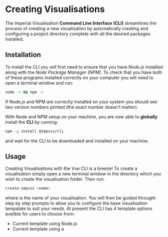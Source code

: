 # Creating Visualisations
The Imperial Visualisation **Command Line Interface (CLI)** streamlines the process of creating a new visualisation by automatically creating and configuring a project directory complete with all the desired packages installed. 
## Installation
To install the CLI you will first need to ensure that you have *Node.js* installed along with the *Node Package Manager (NPM)*. To check that you have both of these programs installed correctly on your computer you will need to open a terminal window and run:
```bash
node -v && npm -v
```
If Node.js and NPM are correctly installed on your system you should see two version numbers printed (the exact number doesn't matter).

With Node and NPM setup on your machine, you are now able to **globally** install the **CLI** by running:
```bash
npm -g install @impvis/cli
```
and wait for the CLI to be downloaded and installed on your machine.
## Usage
Creating Visualisations with the Vue CLI is a breeze! To create a visualisation simply open a new terminal window in the directory which you wish to create the visualisation folder. Then run:
```bash
create-impvis <name>
```
where *<name>* is the name of your visualisation. You will then be guided throught step by step prompts to allow you to configure the base visualisation tempalate to suit your needs. At present the CLI has 4 template options availble for users to choose from: 
* Current template using Node.js 
* Current template using a *<script>* import
* Basic legacy template from Summer 2019
* Advanced legacy template from Summer 2019
### Current Template using Node.js
This template is the **recommended** template for all new projects going forward as it comes with a pre-configured node.js instance which makes running automated tasks, linting your code for errors and optimising your code for all browsers a breeze. It also includes the Imperial Visualisations Vue Components library as standard already setup and ready to go! 
When using this template, you will create visualisations using the Vue Single File Component files *(.vue)*, which allows you to divide your visualisation up into **sub-components** each containing all the HTML,JS and CSS needed for the component to function properly.
For a refresher on how components work it is best for you to check out the *Introduction to Components* video located on the ImpVis Youtube channel.
### Installing additional packages
Using this template it is easy to install additional modules after the fact simply by runnning:
```bash
npm install <my-package-name> 
```
which will automatically download and install the relevant package from the *NPM* repository. You can then use ES6 import statements to access the features of the libary. 

### Curent Template using <script> tag
This template is recommended for people new to, or just getting started with Vue.js as it removes some of the additional complexity associated with a Node.js backend. In this template, you work entirely within a single .html file with Vue and the Imperial Visualisations library included with standard script tags located in the header.
### Installing additional packages 
Installing additional packages for this template is not as convienent as using the Node template however is still relatively simple. The *UNPKG* repository can be used to quickly retrive a valid URL for any library that is located on NPM, and as such additional dependencies can be added to the head section of the HTML file by writing:
```html
	<script defer src="https://unpkg.com/<my-package-name>/@version-number></script>
```
You may need to read the documenation of the library you are importing to see if there are any additional files such as CSS files that also need to be imported.
## Legacy templates (Basic & Advanced)
These legacy templates are not recommended for most people who want to create visualisations as they do not contain the modern Vue component library created by the ImpVis team to help assist in the creation of visualisations.
These templates are however useful for those who wish to get a simple, no batteries included environment to play around with or for those who need a starting spot to upgrade old visualisations located on previous versions of the ImpVis website. This template does come with the Math.js library preloaded for this reason as it is a popular library with many of the old visualisations. 
### Installing Additional Dependencies
Additional dependencies can be installed using the same manner as described above for <script> templates

